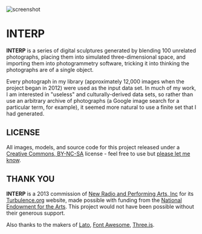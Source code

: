 ![screenshot](https://raw.github.com/jeffThompson/Interp/master/ModelOutputFiles/FullResolutionScreenshots/219.png)

INTERP
====================

**INTERP** is a series of digital sculptures generated by blending 100 unrelated photographs, placing them into simulated three-dimensional space, and importing them into photogrammetry software, tricking it into thinking the photographs are of a single object.

Every photograph in my library (approximately 12,000 images when the project began in 2012) were used as the input data set. In much of my work, I am interested in "useless" and culturally-derived data sets, so rather than use an arbitrary archive of photographs (a Google image search for a particular term, for example), it seemed more natural to use a finite set that I had generated.

LICENSE
-------
All images, models, and source code for this project released under a [Creative Commons, BY-NC-SA](http://creativecommons.org/licenses/by-nc-sa/4.0/) license - feel free to use but [please let me know](mailto:mail@jeffreythompson.org).

THANK YOU
---------
**INTERP** is a 2013 commission of [New Radio and Performing Arts, Inc](http://new-radio.org) for its [Turbulence.org](http://www.turbulence.org) website, made possible with funding from the [National Endowment for the Arts](http://arts.gov). This project would not have been possible without their generous support.

Also thanks to the makers of [Lato](http://www.fontsquirrel.com/fonts/lato), [Font Awesome](http://fortawesome.github.io/Font-Awesome/), [Three.js](http://threejs.org).